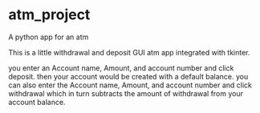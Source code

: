 # atm_project
A python app for an atm

This is a little withdrawal and deposit GUI atm app integrated with tkinter.

you enter an Account name, Amount, and account number and click deposit. then your account would be created with a default balance.
you can also enter the Account name, Amount, and account number and click withdrawal which in turn subtracts the amount of withdrawal from your account balance.
